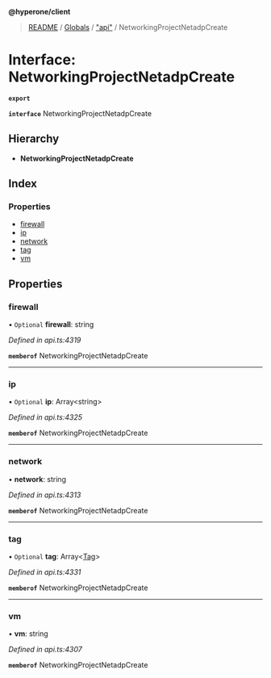**@hyperone/client**

> [README](../README.md) / [Globals](../globals.md) / ["api"](../modules/_api_.md) / NetworkingProjectNetadpCreate

# Interface: NetworkingProjectNetadpCreate

**`export`** 

**`interface`** NetworkingProjectNetadpCreate

## Hierarchy

* **NetworkingProjectNetadpCreate**

## Index

### Properties

* [firewall](_api_.networkingprojectnetadpcreate.md#firewall)
* [ip](_api_.networkingprojectnetadpcreate.md#ip)
* [network](_api_.networkingprojectnetadpcreate.md#network)
* [tag](_api_.networkingprojectnetadpcreate.md#tag)
* [vm](_api_.networkingprojectnetadpcreate.md#vm)

## Properties

### firewall

• `Optional` **firewall**: string

*Defined in api.ts:4319*

**`memberof`** NetworkingProjectNetadpCreate

___

### ip

• `Optional` **ip**: Array\<string>

*Defined in api.ts:4325*

**`memberof`** NetworkingProjectNetadpCreate

___

### network

•  **network**: string

*Defined in api.ts:4313*

**`memberof`** NetworkingProjectNetadpCreate

___

### tag

• `Optional` **tag**: Array\<[Tag](_api_.tag.md)>

*Defined in api.ts:4331*

**`memberof`** NetworkingProjectNetadpCreate

___

### vm

•  **vm**: string

*Defined in api.ts:4307*

**`memberof`** NetworkingProjectNetadpCreate
